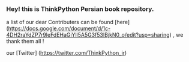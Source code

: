 ### Hey! this is **ThinkPython Persian** book <i class="icon-book"></i> repository.

a list of our dear Contributers can be found [here] (https://docs.google.com/document/d/1c-4DH2raYdZP7r9leFdEHaGiYll5A5G3f53IBjkN0_o/edit?usp=sharing) 
 , we thank them all !

our [Twitter] (https://twitter.com/ThinkPython_ir)

